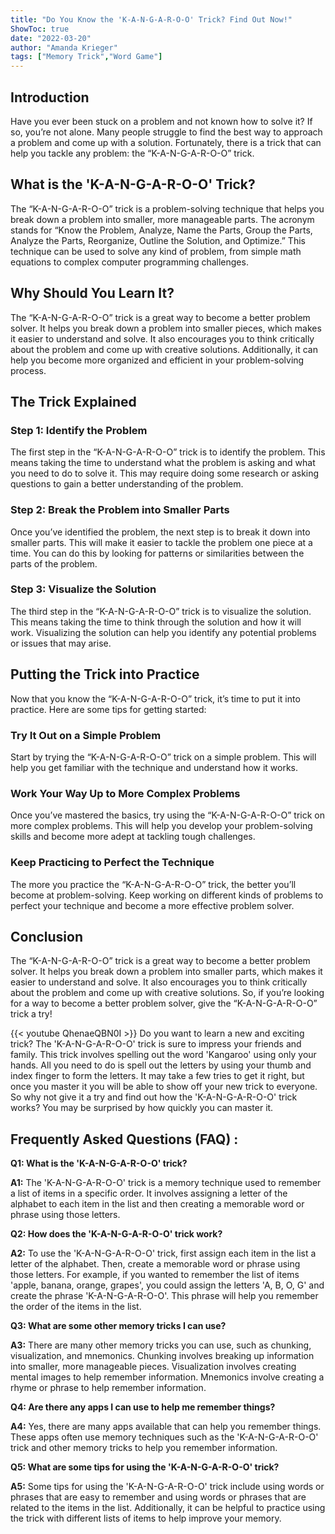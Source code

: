 ```yaml
---
title: "Do You Know the 'K-A-N-G-A-R-O-O' Trick? Find Out Now!"
ShowToc: true 
date: "2022-03-20"
author: "Amanda Krieger" 
tags: ["Memory Trick","Word Game"]
---
```

## Introduction

Have you ever been stuck on a problem and not known how to solve it? If so, you’re not alone. Many people struggle to find the best way to approach a problem and come up with a solution. Fortunately, there is a trick that can help you tackle any problem: the “K-A-N-G-A-R-O-O” trick.

## What is the 'K-A-N-G-A-R-O-O' Trick?

The “K-A-N-G-A-R-O-O” trick is a problem-solving technique that helps you break down a problem into smaller, more manageable parts. The acronym stands for “Know the Problem, Analyze, Name the Parts, Group the Parts, Analyze the Parts, Reorganize, Outline the Solution, and Optimize.” This technique can be used to solve any kind of problem, from simple math equations to complex computer programming challenges.

## Why Should You Learn It?

The “K-A-N-G-A-R-O-O” trick is a great way to become a better problem solver. It helps you break down a problem into smaller pieces, which makes it easier to understand and solve. It also encourages you to think critically about the problem and come up with creative solutions. Additionally, it can help you become more organized and efficient in your problem-solving process.

## The Trick Explained

### Step 1: Identify the Problem

The first step in the “K-A-N-G-A-R-O-O” trick is to identify the problem. This means taking the time to understand what the problem is asking and what you need to do to solve it. This may require doing some research or asking questions to gain a better understanding of the problem.

### Step 2: Break the Problem into Smaller Parts

Once you’ve identified the problem, the next step is to break it down into smaller parts. This will make it easier to tackle the problem one piece at a time. You can do this by looking for patterns or similarities between the parts of the problem.

### Step 3: Visualize the Solution

The third step in the “K-A-N-G-A-R-O-O” trick is to visualize the solution. This means taking the time to think through the solution and how it will work. Visualizing the solution can help you identify any potential problems or issues that may arise.

## Putting the Trick into Practice

Now that you know the “K-A-N-G-A-R-O-O” trick, it’s time to put it into practice. Here are some tips for getting started:

### Try It Out on a Simple Problem

Start by trying the “K-A-N-G-A-R-O-O” trick on a simple problem. This will help you get familiar with the technique and understand how it works.

### Work Your Way Up to More Complex Problems

Once you’ve mastered the basics, try using the “K-A-N-G-A-R-O-O” trick on more complex problems. This will help you develop your problem-solving skills and become more adept at tackling tough challenges.

### Keep Practicing to Perfect the Technique

The more you practice the “K-A-N-G-A-R-O-O” trick, the better you’ll become at problem-solving. Keep working on different kinds of problems to perfect your technique and become a more effective problem solver.

## Conclusion

The “K-A-N-G-A-R-O-O” trick is a great way to become a better problem solver. It helps you break down a problem into smaller parts, which makes it easier to understand and solve. It also encourages you to think critically about the problem and come up with creative solutions. So, if you’re looking for a way to become a better problem solver, give the “K-A-N-G-A-R-O-O” trick a try!

{{< youtube QhenaeQBN0I >}} 
Do you want to learn a new and exciting trick? The 'K-A-N-G-A-R-O-O' trick is sure to impress your friends and family. This trick involves spelling out the word 'Kangaroo' using only your hands. All you need to do is spell out the letters by using your thumb and index finger to form the letters. It may take a few tries to get it right, but once you master it you will be able to show off your new trick to everyone. So why not give it a try and find out how the 'K-A-N-G-A-R-O-O' trick works? You may be surprised by how quickly you can master it.

## Frequently Asked Questions (FAQ) :
**Q1: What is the 'K-A-N-G-A-R-O-O' trick?**

**A1:** The 'K-A-N-G-A-R-O-O' trick is a memory technique used to remember a list of items in a specific order. It involves assigning a letter of the alphabet to each item in the list and then creating a memorable word or phrase using those letters.

**Q2: How does the 'K-A-N-G-A-R-O-O' trick work?**

**A2:** To use the 'K-A-N-G-A-R-O-O' trick, first assign each item in the list a letter of the alphabet. Then, create a memorable word or phrase using those letters. For example, if you wanted to remember the list of items 'apple, banana, orange, grapes', you could assign the letters 'A, B, O, G' and create the phrase 'K-A-N-G-A-R-O-O'. This phrase will help you remember the order of the items in the list.

**Q3: What are some other memory tricks I can use?**

**A3:** There are many other memory tricks you can use, such as chunking, visualization, and mnemonics. Chunking involves breaking up information into smaller, more manageable pieces. Visualization involves creating mental images to help remember information. Mnemonics involve creating a rhyme or phrase to help remember information. 

**Q4: Are there any apps I can use to help me remember things?**

**A4:** Yes, there are many apps available that can help you remember things. These apps often use memory techniques such as the 'K-A-N-G-A-R-O-O' trick and other memory tricks to help you remember information. 

**Q5: What are some tips for using the 'K-A-N-G-A-R-O-O' trick?**

**A5:** Some tips for using the 'K-A-N-G-A-R-O-O' trick include using words or phrases that are easy to remember and using words or phrases that are related to the items in the list. Additionally, it can be helpful to practice using the trick with different lists of items to help improve your memory.





